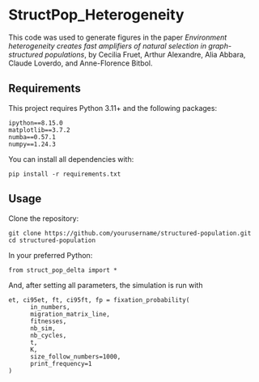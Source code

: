 # StructPop_Heterogeneity
This code was used to generate figures in the paper _Environment heterogeneity creates fast amplifiers of natural selection in graph-structured populations_, by Cecilia Fruet, Arthur Alexandre, Alia Abbara, Claude Loverdo, and Anne-Florence Bitbol.

## Requirements

This project requires Python 3.11+ and the following packages:

```
ipython==8.15.0
matplotlib==3.7.2
numba==0.57.1
numpy==1.24.3
```

You can install all dependencies with:
```
pip install -r requirements.txt
```

## Usage
Clone the repository:
```
git clone https://github.com/yourusername/structured-population.git
cd structured-population
```

In your preferred Python:
```
from struct_pop_delta import *
```

And, after setting all parameters, the simulation is run with
```
et, ci95et, ft, ci95ft, fp = fixation_probability(
      in_numbers,
      migration_matrix_line,
      fitnesses,
      nb_sim,
      nb_cycles,
      t,
      K,
      size_follow_numbers=1000,
      print_frequency=1
)
```
